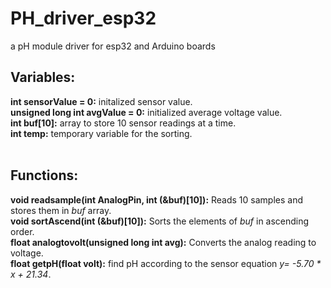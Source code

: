 # PH_driver_esp32
a pH module driver for esp32 and Arduino boards

## Variables:  
**int sensorValue = 0:** initalized sensor value.  
**unsigned long int avgValue = 0:** initialized average voltage value.  
**int buf[10]:** array to store 10 sensor readings at a time.  
**int temp:** temporary variable for the sorting.  
<br>

## Functions:  
**void readsample(int AnalogPin, int (&buf)[10]):** Reads 10 samples and stores them in _buf_ array.  
**void sortAscend(int (&buf)[10]):** Sorts the elements of _buf_ in ascending order.  
**float analogtovolt(unsigned long int avg):** Converts the analog reading to voltage.  
**float getpH(float volt):** find pH according to the sensor equation _y= -5.70 * x + 21.34_.  
